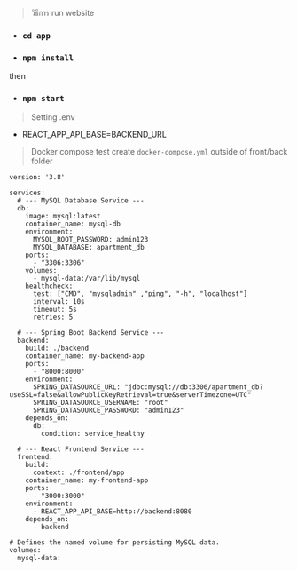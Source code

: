 > วิธีการ run website
- ### `cd app`
- ### `npm install`
then
- ### `npm start`

> Setting .env
- REACT_APP_API_BASE=BACKEND_URL

> Docker compose test
create `docker-compose.yml` outside of front/back folder
```
version: '3.8'

services:
  # --- MySQL Database Service ---
  db:
    image: mysql:latest
    container_name: mysql-db
    environment:
      MYSQL_ROOT_PASSWORD: admin123
      MYSQL_DATABASE: apartment_db
    ports:
      - "3306:3306"
    volumes:
      - mysql-data:/var/lib/mysql
    healthcheck:
      test: ["CMD", "mysqladmin" ,"ping", "-h", "localhost"]
      interval: 10s
      timeout: 5s
      retries: 5

  # --- Spring Boot Backend Service ---
  backend:
    build: ./backend
    container_name: my-backend-app
    ports:
      - "8000:8000"
    environment:
      SPRING_DATASOURCE_URL: "jdbc:mysql://db:3306/apartment_db?useSSL=false&allowPublicKeyRetrieval=true&serverTimezone=UTC"
      SPRING_DATASOURCE_USERNAME: "root"
      SPRING_DATASOURCE_PASSWORD: "admin123"
    depends_on:
      db:
        condition: service_healthy

  # --- React Frontend Service ---
  frontend:
    build:
      context: ./frontend/app
    container_name: my-frontend-app
    ports:
      - "3000:3000"
    environment:
      - REACT_APP_API_BASE=http://backend:8080
    depends_on:
      - backend

# Defines the named volume for persisting MySQL data.
volumes:
  mysql-data:
```
